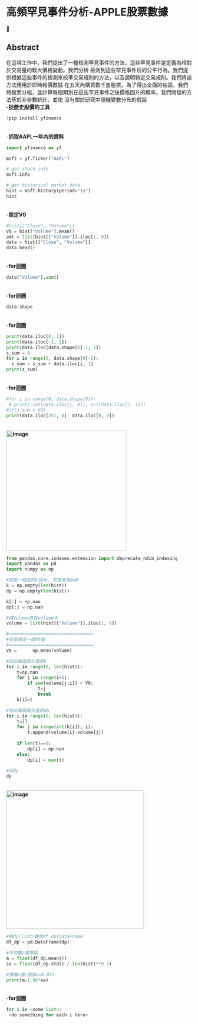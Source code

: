 # 高頻罕見事件分析-APPLE股票數據

👋
## Abstract
在這項工作中，我們提出了一種檢測罕見事件的方法，這些罕見事件是定義為相對於交易量的較大價格變動。我們分析
檢測到這些罕見事件后的公平行為。我們提供根據這些事件的檢測來校準交易規則的方法，以及說明特定交易規則。我們將該方法應用於即時報價數據
在五天內購買數千隻股票。為了得出全面的結論，我們將股票分組，並計算每個類別在這些罕見事件之後價格回升的概率。我們開發的方法基於非參數統計，並使
沒有關於研究中隨機變數分佈的假設
<br>-**捉歷史股價的工具**
```python
!pip install yfinance
```

<br>-**抓取AAPL一年內的資料**
```python
import yfinance as yf

msft = yf.Ticker("AAPL")

# get stock info
msft.info

# get historical market data
hist = msft.history(period="1y")
hist
```

<br>-**設定V0**
```python
#hist[["Close", "Volume"]]
V0 = hist["Volume"].mean()
amt = list(hist[["Volume"]].iloc[:, 0])
data = hist[["Close", "Volume"]]
data.head()
```

<br>-**for迴圈**
```python
data["Volume"].sum()
```

<br>-**for迴圈**
```python
data.shape
```

<br>-**for迴圈**
```python
print(data.iloc[0, 1])
print(data.iloc[-1, 1])
print(data.iloc[data.shape[0]-1, 1])
s_sum = 0
for i in range(0, data.shape[0]-1):
  s_sum = s_sum + data.iloc[i, 1]
print(s_sum)
```

<br>-**for迴圈**
```python
#for i in range(0, data.shape[0]):
 # print( int(data.iloc[j, 0]), int(data.iloc[j, 1]))
#if(s_sum < V0):
print(data.iloc[251, 0]- data.iloc[0, 0])
```

<br>**<img width="326" alt="image" src="https://user-images.githubusercontent.com/118783816/204427592-5516a7bc-14ef-4b2c-abcf-4b4900543331.png">**
```python
from pandas.core.indexes.extension import deprecate_ndim_indexing
import pandas as pd
import numpy as np

#設定一個空的k及dp, 初值皆為NaN
k = np.empty(len(hist))
dp = np.empty(len(hist))

k[:] = np.nan
dp[:] = np.nan

#將Volumn存在volume中
volume = list(hist[["Volume"]].iloc[:, 0])

#================================
#任意設定一個V0值
#================================
V0 =      np.mean(volume)

#找出每個索引值的k
for i in range(0, len(hist)):
    t=np.nan
    for j in range(i+1):
        if sum(volume[j:i]) < V0:
            t=j 
            break
    k[i]=t 

#找出每個索引值的dp
for i in range(0, len(hist)):
    t=[]
    for j in range(int(k[i]), i):
        t.append(volume[i]-volume[j])
  
    if len(t)==0:
        dp[i] = np.nan
    else:
        dp[i] = max(t)

#印dp
dp
```

<br>**<img width="374" alt="image" src="https://user-images.githubusercontent.com/118783816/204427823-8f97c0af-f6e7-4d8b-a9a4-3ad608f2fa8a.png">**
```python
#將dp(list)轉成df_dp(DataFrame)
df_dp = pd.DataFrame(dp)

#平均數/標準誤
m = float(df_dp.mean())
se = float(df_dp.std() / len(hist)**0.5)

#推論x值(假設a=0.05)
print(m-1.96*se)
```

<br>-**for迴圈**
```python
for i in <some list>:
 <do something for each i here>
```


<!--
**11165005/11165005** is a ✨ _special_ ✨ repository because its `README.md` (this file) appears on your GitHub profile.


Here are some ideas to get you started:

- 🔭 I’m currently working on ...
- 🌱 I’m currently learning ...
- 👯 I’m looking to collaborate on ...
- 🤔 I’m looking for help with ...
- 💬 Ask me about ...
- 📫 How to reach me: ...
- 😄 Pronouns: ...
- ⚡ Fun fact: ...
-->
